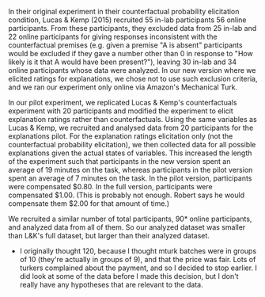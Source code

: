In their original experiment in their counterfactual probability elicitation condition, Lucas & Kemp (2015) recruited 55 in-lab participants 56 online participants. From these participants, they excluded data from 25 in-lab and 22 online participants for giving responses inconsistent with the counterfactual premises (e.g. given a premise "A is absent" participants would be excluded if they gave a number other than 0 in response to "How likely is it that A would have been present?"), leaving 30 in-lab and 34 online participants whose data were analyzed. In our new version where we elicited ratings for explanations, we chose not to use such exclusion criteria, and we ran our experiment only online via Amazon's Mechanical Turk.

In our pilot experiment, we replicated Lucas & Kemp's counterfactuals experiment with 20 participants and modified the experiment to elicit explanation ratings rather than counterfactuals. Using the same variables as Lucas & Kemp, we recruited and analysed data from 20 participants for the explanations pilot. For the explanation ratings elicitation only (not the counterfactual probability elicitation), we then collected data for all possible explanations given the actual states of variables. This increased the length of the experiment such that participants in the new version spent an average of 19 minutes on the task, whereas participants in the pilot version spent an average of 7 minutes on the task. In the pilot version, participants were compensated $0.80. In the full version, participants were compensated $1.00. (This is probably not enough. Robert says he would compensate them $2.00 for that amount of time.)

We recruited a similar number of total participants, 90* online participants, and analyzed data from all of them. So our analyzed dataset was smaller than L&K's full dataset, but larger than their analyzed dataset.



* I originally thought 120, because I thought mturk batches were in groups of 10 (they're actually in groups of 9), and that the price was fair. Lots of turkers complained about the payment, and so I decided to stop earlier. I did look at some of the data before I made this decision, but I don't really have any hypotheses that are relevant to the data.